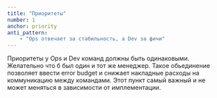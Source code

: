 ```yaml
---
title: "Приоритеты"
number: 1
anchor: priority
anti_pattern:
    - "Ops отвечает за стабильность, а Dev за фичи"
---
```


Приоритеты у Ops и Dev команд должны быть одинаковыми. Желательно что б был один и тот же менеджер. Такое обьединение 
позволяет ввести error budget и снижает накладные расходы на коммуникацию между командами. Этот пункт самый важный и 
не может меняться в зависимости от имплементации.